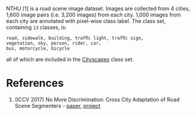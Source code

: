 NTHU [1] is a road scene image dataset.
Images are collected from 4 cities,
1,600 image pairs (i.e. 3,200 images) from each city.
1,000 images from each city are annotated with pixel-wise class label.
The class set,
containing `13` classes,
is:
```
road, sidewalk, building, trafﬁc light, trafﬁc sign,
vegetation, sky, person, rider, car,
bus, motorcycle, bicycle
```
all of which are included in the [Cityscapes](cityscapes.md) class set.

# References

1. (ICCV 2017) No More Discrimination: Cross City Adaptation of Road Scene Segmenters - [paper](https://openaccess.thecvf.com/content_iccv_2017/html/Chen_No_More_Discrimination_ICCV_2017_paper.html), [project](https://yihsinchen.github.io/segmentation_adaptation/)
